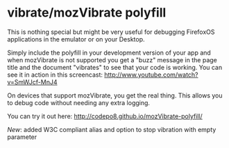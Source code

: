 vibrate/mozVibrate polyfill
===================

This is nothing special but might be very useful for debugging FirefoxOS applications in the emulator or on your Desktop. 

Simply include the polyfill in your development version of your app and when mozVibrate is not supported you get a "buzz" message in the page title and the document "vibrates" to see that your code is working. You can see it in action in this screencast: http://www.youtube.com/watch?v=SmWJcf-MnJ4 

On devices that support mozVibrate, you get the real thing. This allows you to debug code without needing any extra logging. 

You can try it out here: http://codepo8.github.io/mozVibrate-polyfill/

*New*: added W3C compliant alias and option to stop vibration with empty parameter